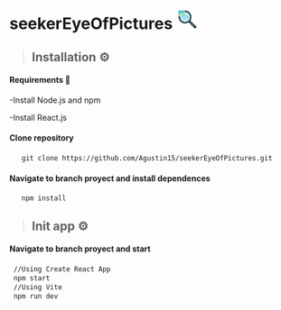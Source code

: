 # seekerEyeOfPictures <img src="/src/assets/images/iconSearching.png" width="35px">

 >## Installation ⚙
  #### Requirements 📝
   -Install Node.js and npm
   
   -Install React.js
  #### Clone repository
       git clone https://github.com/Agustin15/seekerEyeOfPictures.git
   
  #### Navigate to branch proyect and install dependences
       npm install

 >## Init app ⚙
   #### Navigate to branch proyect and start 
   
     //Using Create React App
     npm start
     //Using Vite
     npm run dev

